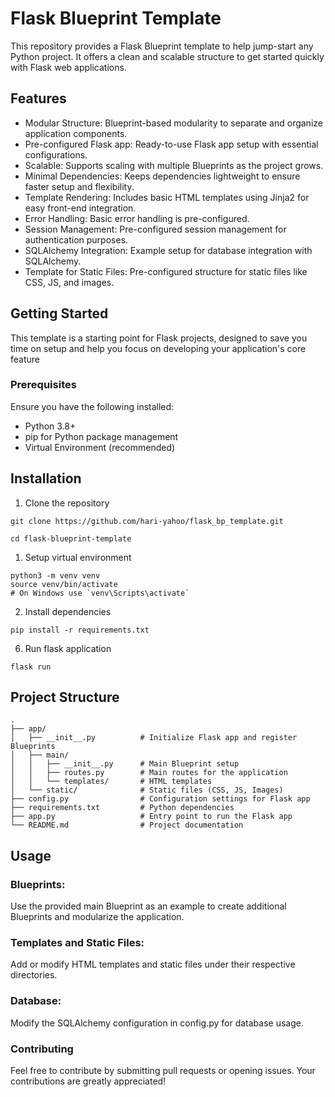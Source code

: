 # Flask Blueprint Template
This repository provides a Flask Blueprint template to help jump-start any Python project. It offers a clean and scalable structure to get started quickly with Flask web applications.

## Features
* Modular Structure: Blueprint-based modularity to separate and organize application components.
* Pre-configured Flask app: Ready-to-use Flask app setup with essential configurations.
* Scalable: Supports scaling with multiple Blueprints as the project grows.
* Minimal Dependencies: Keeps dependencies lightweight to ensure faster setup and flexibility.
* Template Rendering: Includes basic HTML templates using Jinja2 for easy front-end integration.
* Error Handling: Basic error handling is pre-configured.
* Session Management: Pre-configured session management for authentication purposes.
* SQLAlchemy Integration: Example setup for database integration with SQLAlchemy.
* Template for Static Files: Pre-configured structure for static files like CSS, JS, and images.
  
## Getting Started
This template is a starting point for Flask projects, designed to save you time on setup and help you focus on developing your application's core feature
### Prerequisites
Ensure you have the following installed:

- Python 3.8+
- pip for Python package management
- Virtual Environment (recommended)

## Installation
1. Clone the repository
  ```
  git clone https://github.com/hari-yahoo/flask_bp_template.git
   
  cd flask-blueprint-template 
  ```
1. Setup virtual environment
```
python3 -m venv venv
source venv/bin/activate  
# On Windows use `venv\Scripts\activate`
```
   
2. Install dependencies
```
pip install -r requirements.txt
```
6. Run flask application
```
flask run
```

## Project Structure
```
.
├── app/
│   ├── __init__.py          # Initialize Flask app and register Blueprints
│   ├── main/
│   │   ├── __init__.py      # Main Blueprint setup
│   │   ├── routes.py        # Main routes for the application
│   │   └── templates/       # HTML templates
│   └── static/              # Static files (CSS, JS, Images)
├── config.py                # Configuration settings for Flask app
├── requirements.txt         # Python dependencies
├── app.py                   # Entry point to run the Flask app
└── README.md                # Project documentation

```
## Usage
### Blueprints: 
Use the provided main Blueprint as an example to create additional Blueprints and modularize the application.
### Templates and Static Files: 
Add or modify HTML templates and static files under their respective directories.
### Database: 
Modify the SQLAlchemy configuration in config.py for database usage.
### Contributing
Feel free to contribute by submitting pull requests or opening issues. Your contributions are greatly appreciated!